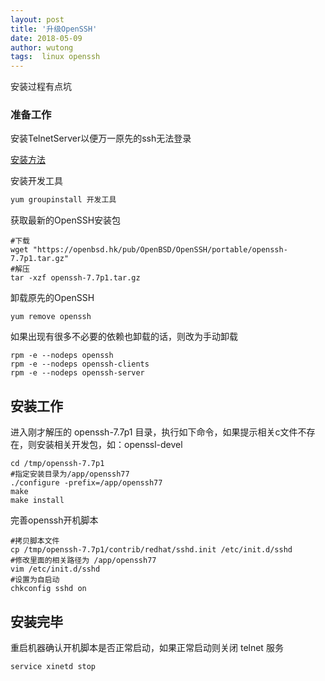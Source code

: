 ```yaml
---
layout: post
title: '升级OpenSSH'
date: 2018-05-09
author: wutong
tags:  linux openssh
---
```


安装过程有点坑


### 准备工作

安装TelnetServer以便万一原先的ssh无法登录

[安装方法](/install-telnet-server)

安装开发工具

```bash
yum groupinstall 开发工具
```

获取最新的OpenSSH安装包

```
#下载
wget "https://openbsd.hk/pub/OpenBSD/OpenSSH/portable/openssh-7.7p1.tar.gz"
#解压
tar -xzf openssh-7.7p1.tar.gz
```

卸载原先的OpenSSH

```
yum remove openssh
```

如果出现有很多不必要的依赖也卸载的话，则改为手动卸载

```
rpm -e --nodeps openssh
rpm -e --nodeps openssh-clients
rpm -e --nodeps openssh-server
```

## 安装工作

进入刚才解压的 openssh-7.7p1 目录，执行如下命令，如果提示相关c文件不存在，则安装相关开发包，如：openssl-devel

```
cd /tmp/openssh-7.7p1
#指定安装目录为/app/openssh77
./configure -prefix=/app/openssh77
make
make install
```

完善openssh开机脚本

```
#拷贝脚本文件
cp /tmp/openssh-7.7p1/contrib/redhat/sshd.init /etc/init.d/sshd
#修改里面的相关路径为 /app/openssh77
vim /etc/init.d/sshd
#设置为自启动
chkconfig sshd on
```

## 安装完毕

重启机器确认开机脚本是否正常启动，如果正常启动则关闭 telnet 服务

```
service xinetd stop
```